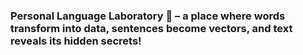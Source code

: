 ### Personal Language Laboratory 🔬 – a place where words transform into data, sentences become vectors, and text reveals its hidden secrets!
